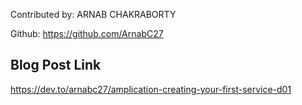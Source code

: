 Contributed by: ARNAB CHAKRABORTY

Github: https://github.com/ArnabC27

## Blog Post Link

https://dev.to/arnabc27/amplication-creating-your-first-service-d01
